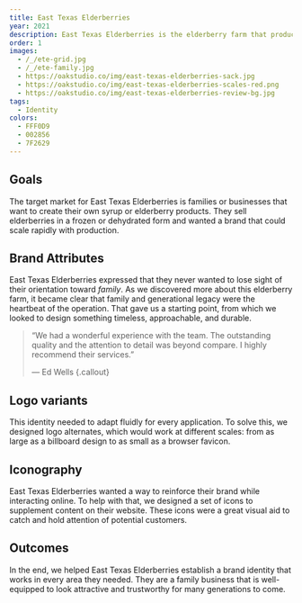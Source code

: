 ```yaml
---
title: East Texas Elderberries
year: 2021
description: East Texas Elderberries is the elderberry farm that produces organically grown products for crafty moms and resourceful businesses who want to buy local and keep their families and customers healthy.
order: 1
images:
  - /_/ete-grid.jpg
  - /_/ete-family.jpg
  - https://oakstudio.co/img/east-texas-elderberries-sack.jpg
  - https://oakstudio.co/img/east-texas-elderberries-scales-red.png
  - https://oakstudio.co/img/east-texas-elderberries-review-bg.jpg
tags:
  - Identity
colors:
  - FFF0D9
  - 002856
  - 7F2629
---
```


## Goals

The target market for East Texas Elderberries is families or businesses that want to create their own syrup or elderberry products. They sell elderberries in a frozen or dehydrated form and wanted a brand that could scale rapidly with production.

## Brand Attributes

East Texas Elderberries expressed that they never wanted to lose sight of their orientation toward *family*. As we discovered more about this elderberry farm, it became clear that family and generational legacy were the heartbeat of the operation. That gave us a starting point, from which we looked to design something timeless, approachable, and durable.

> &ldquo;We had a wonderful experience with the team. The outstanding quality and the attention to detail was beyond compare. I highly recommend their services.&rdquo;
> 
> &mdash; Ed Wells
{.callout}

## Logo variants

This identity needed to adapt fluidly for every application. To solve this, we designed logo alternates, which would work at different scales: from as large as a billboard design to as small as a browser favicon.

## Iconography

East Texas Elderberries wanted a way to reinforce their brand while interacting online. To help with that, we designed a set of icons to supplement content on their website. These icons were a great visual aid to catch and hold attention of potential customers.

## Outcomes

In the end, we helped East Texas Elderberries establish a brand identity that works in every area they needed. They are a family business that is well-equipped to look attractive and trustworthy for many generations to come.